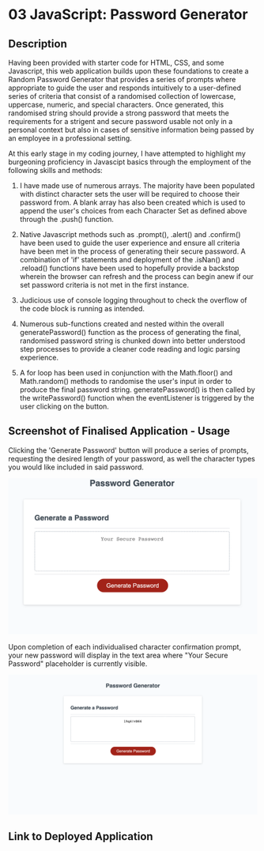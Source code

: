 # 03 JavaScript: Password Generator

## Description

Having been provided with starter code for HTML, CSS, and some Javascript, this web application builds upon these foundations to create a Random Password Generator that provides a series of prompts where appropriate to guide the user and responds intuitively to a user-defined series of criteria that consist of a randomised collection of lowercase, uppercase, numeric, and special characters. Once generated, this randomised string should provide a strong password that meets the requirements for a strigent and secure password usable not only in a personal context but also in cases of sensitive information being passed by an employee in a professional setting.

At this early stage in my coding journey, I have attempted to highlight my burgeoning proficiency in Javascipt basics through the employment of the following skills and methods:

1. I have made use of numerous arrays. The majority have been populated with distinct character sets the user will be required to choose their password from. A blank array has also been created which is used to append the user's choices from each Character Set as defined above through the .push() function.

2. Native Javascript methods such as .prompt(), .alert() and .confirm() have been used to guide the user experience and ensure all criteria have been met in the process of generating their secure password. A combination of 'if' statements and deployment of the .isNan() and .reload() functions have been used to hopefully provide a backstop wherein the browser can refresh and the process can  begin anew if our set password criteria is not met in the first instance.

3. Judicious use of console logging throughout to check the overflow of the code block is running as intended.

4. Numerous sub-functions created and nested within the overall generatePassword() function as the process of generating the final, randomised password string is chunked down into better understood step processes to provide a cleaner code reading and logic parsing experience.

5. A for loop has been used in conjunction with the Math.floor() and Math.random() methods to randomise the user's input in order to produce the final password string. generatePassword() is then called by the writePassword() function when the eventListener is triggered by the user clicking on the button.

## Screenshot of Finalised Application - Usage

Clicking the 'Generate Password' button will produce a series of prompts, requesting the desired length of your password, as well the character types you would like included in said password.

![img](./Images/Password%20Creator%20-%20Initial%20Prompt.png)

Upon completion of each individualised character confirmation prompt, your new password will display in the text area where "Your Secure Password" placeholder is currently visible.

![img](./Images/Password%20Creator%20-%20Randomised%20Password%20Displayed.png)

## Link to Deployed Application

